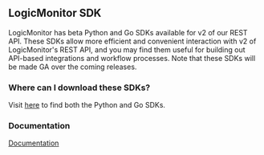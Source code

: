 ## LogicMonitor SDK

LogicMonitor has beta Python and Go SDKs available for v2 of our REST API. These SDKs allow more efficient and convenient interaction with v2 of LogicMonitor's REST API, and you may find them useful for building out API-based integrations and workflow processes. Note that these SDKs will be made GA over the coming releases.

### Where can I download these SDKs?

Visit [here](https://www.logicmonitor.com/support/rest-api-developers-guide/logicmonitor-sdks/) to find both the Python and Go SDKs.

### Documentation
[Documentation](https://www.logicmonitor.com/support-files/rest-api-developers-guide/sdks/docs/)

